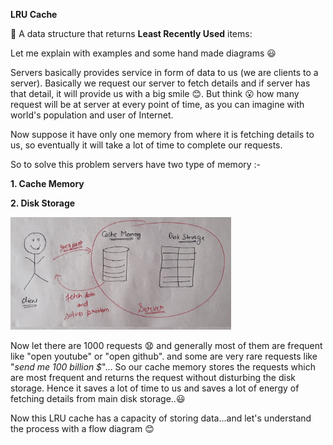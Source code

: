 **LRU Cache**

:green_heart: A data structure that returns **Least Recently Used** items:

Let me explain with examples and some hand made diagrams :smiley:

Servers basically provides service in form of data to us (we are clients to a server). Basically we request our server to fetch details and if server
has that detail, it will provide us with a big smile :blush:. But think :open_mouth: how many request will be at server at every point of time, as you can imagine 
with world's population and user of Internet.

Now suppose it have only one memory from where it is fetching details to us, so eventually it will take a lot of time to complete our requests.

So to solve this problem servers have two type of memory :-

**1. Cache Memory**

**2. Disk Storage**

<img src="serverlol.jpeg" width = "70%">

Now let there are 1000 requests 😧 and generally most of them are frequent like "open youtube" or "open github". and some are very rare requests like
"*send me 100 billion $*"... So our cache memory stores the requests which are most frequent and returns the request without disturbing the disk storage.
Hence it saves a lot of time to us and saves a lot of energy of fetching details from main disk storage..:smiley:

Now this LRU cache has a capacity of storing data...and let's understand the process with a flow diagram :blush:


